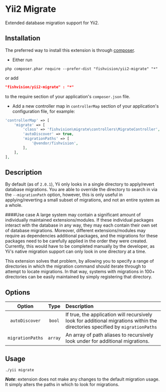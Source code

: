 Yii2 Migrate
========================
Extended database migration support for Yii2.

Installation
------------
The preferred way to install this extension is through [composer](http://getcomposer.org/download/).

* Either run

```
php composer.phar require --prefer-dist "fishvision/yii2-migrate" "*"
```

or add

```json
"fishvision/yii2-migrate" : "*"
```

to the require section of your application's `composer.json` file.

* Add a new controller map in `controllerMap` section of your application's configuration file, for example:

```php
'controllerMap' => [
    'migrate' => [
        'class' => 'fishvision\migrate\controllers\MigrateController',
        'autoDiscover' => true,
        'migrationPaths' => [
            '@vendor/fishvision',
        ],
    ],
],
```

Description
-----------
By default (as of `2.0.1`), Yii only looks in a single directory to apply/revert database migrations. You are able to override the directory to search in via the `--migrationPath` option, however, this is only useful in applying/reverting a small subset of migrations, and not an entire system as a whole. 

####Use case
A large system may contain a significant amount of individually maintained extensions/modules. If these individual packages interact with the database in any way, they may each contain their own set of database migrations. Moreover, different extensions/modules may require as dependencies additional packages, and the migrations for these packages need to be carefully applied in the order they were created. Currently, this would have to be completed manually by the developer, as Yii's native migration support can only look in one directory at a time. 

This extension solves that problem, by allowing you to specify a range of directories in which the migration command should iterate through to attempt to locate migrations. In that way, systems with migrations in 100+ directories can be easily maintained by simply registering that directory.

Options
-------
| Option        | Type          | Description  |
| :-------------: |:-------------:| :------------|
| `autoDiscover`  | ```bool``` | If true, the application will recursively look for additional migrations within the directories specified by `migrationPaths` |
| `migrationPaths` | ```array``` |   An array of path aliases to recursively look under for additional migrations. |

Usage
-----
```
./yii migrate
```
***Note***: extension does not make any changes to the default migration usage. It simply alters the paths in which to look for migrations. 